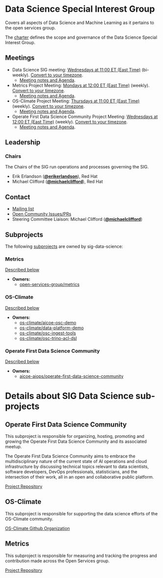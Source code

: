 <!---
This is an autogenerated file!

Please do not edit this file directly, but instead make changes to the
sigs.yaml file in the project root.

This file is part of https://github.com/open-services-group/community

To understand how this file is generated, see https://git.k8s.io/community/generator/README.md
--->
# Data Science Special Interest Group

Covers all aspects of Data Science and Machine Learning as it pertains to the open services group.

The [charter](charter.md) defines the scope and governance of the Data Science Special Interest Group.

## Meetings
* Data Science SIG meeting: [Wednesdays at 11:00 ET (East Time)](https://meet.google.com/ufs-hgvi-oni) (bi-weekly). [Convert to your timezone](http://www.thetimezoneconverter.com/?t=11:00&tz=ET%20%28East%20Time%29).
  * [Meeting notes and Agenda](https://docs.google.com/document/d/1KecKMMva2wQxUZFdBpd291q75Z7ATp7F1YihMbuC_xg/edit).
* Metrics Project Meeting: [Mondays at 12:00 ET (East Time)](https://meet.google.com/efp-yipi-ibj) (weekly). [Convert to your timezone](http://www.thetimezoneconverter.com/?t=12:00&tz=ET%20%28East%20Time%29).
  * [Meeting notes and Agenda](https://docs.google.com/document/d/1lZ9863luHo_LoXGz27QrMuMxVWiinfLm7N5fJP4OInE/edit).
* OS-Climate Project Meeting: [Thursdays at 11:00 ET (East Time)](https://meet.google.com/kdy-sqyf-rud) (weekly). [Convert to your timezone](http://www.thetimezoneconverter.com/?t=11:00&tz=ET%20%28East%20Time%29).
  * [Meeting notes and Agenda](https://docs.google.com/document/d/1PZTRTrU68LZXUy9GgKCp38KpVyG4lrN5Cw8Zv9pGmjE/edit).
* Operate First Data Science Community Project Meeting: [Wednesdays at 12:00 ET (East Time)](https://meet.google.com/ngp-npcx-nws) (weekly). [Convert to your timezone](http://www.thetimezoneconverter.com/?t=12:00&tz=ET%20%28East%20Time%29).
  * [Meeting notes and Agenda](https://docs.google.com/document/d/19_xPxfsazD6rJfe1aHNjVC9_bKpOfnepsifCZ4GBw8o/edit).

## Leadership

### Chairs
The Chairs of the SIG run operations and processes governing the SIG.

* Erik Erlandson (**[@erikerlandson](https://github.com/erikerlandson)**), Red Hat
* Michael Clifford (**[@michaelclifford](https://github.com/michaelclifford)**), Red Hat

## Contact
- [Mailing list]()
- [Open Community Issues/PRs](https://github.com/open-services-group/community/labels/sig%2Fdata-science)
- Steering Committee Liaison: Michael Clifford (**[@michaelclifford](https://github.com/michaelclifford)**)

## Subprojects

The following [subprojects][subproject-definition] are owned by sig-data-science:
### Metrics
[Described below](#metrics)
- **Owners:**
  - [open-services-group/metrics](https://github.com/open-services-group/metrics/blob/main/OWNERS)
### OS-Climate
[Described below](#os-climate)
- **Owners:**
  - [os-climate/aicoe-osc-demo](https://github.com/os-climate/aicoe-osc-demo/blob/master/OWNERS)
  - [os-climate/data-platform-demo](https://github.com/os-climate/data-platform-demo/blob/master/OWNERS)
  - [os-climate/osc-ingest-tools](https://github.com/os-climate/osc-ingest-tools/blob/main/OWNERS)
  - [os-climate/osc-trino-acl-dsl](https://github.com/os-climate/osc-trino-acl-dsl/blob/main/OWNERS)
### Operate First Data Science Community
[Described below](#operate-first-data-science-community)
- **Owners:**
  - [aicoe-aiops/operate-first-data-science-community](https://github.com/aicoe-aiops/operate-first-data-science-community/blob/main/OWNERS)

[subproject-definition]: https://github.com/open-services-group/community/blob/master/governance.md#subprojects
<!-- BEGIN CUSTOM CONTENT -->

# Details about SIG Data Science sub-projects

## Operate First Data Science Community

This subproject is responsible for organizing, hosting, promoting and growing the Operate First Data Science Community and its associated meetup.

The  Operate First Data Science Community aims to embrace the multidisciplinary nature of the current state of AI operations and cloud infrastructure by discussing technical topics relevant to data scientists, software developers, DevOps professionals, statisticians, and the intersection of their work, all in an open and collaborative public platform.

[Project Repository](https://github.com/aicoe-aiops/operate-first-data-science-community)

## OS-Climate

This subproject is responsible for supporting the data science efforts of the OS-Climate community.


[OS-Climate Github Organization](https://github.com/os-climate)

## Metrics

This subproject is responsible for measuring and tracking the progress and contribution made across the Open Services group.

[Project Repository](https://github.com/open-services-group/metrics)

<!-- END CUSTOM CONTENT -->
